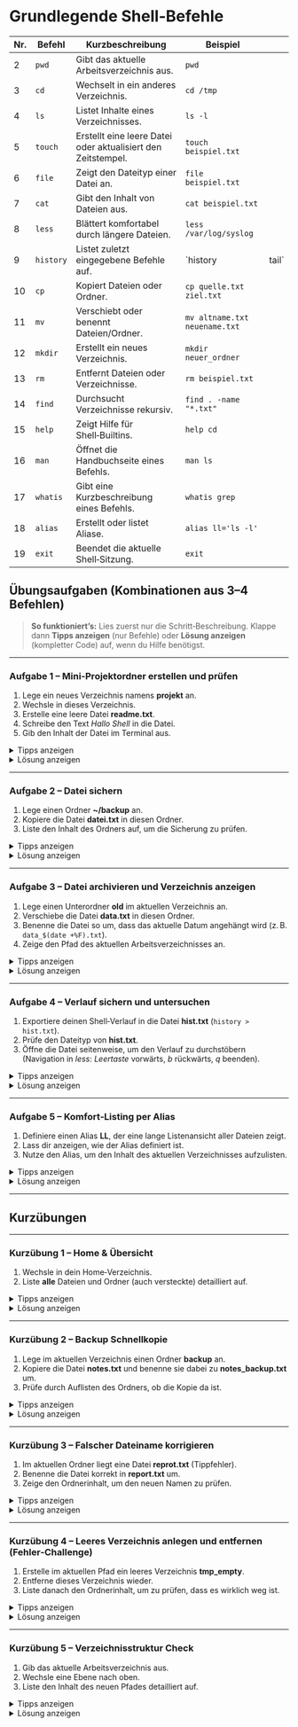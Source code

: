 # Grundlegende Shell‑Befehle

| Nr. | Befehl    | Kurzbeschreibung                                             | Beispiel                      |        |
| --- | --------- | ------------------------------------------------------------ | ----------------------------- | ------ |
| 2   | `pwd`     | Gibt das aktuelle Arbeitsverzeichnis aus.                    | `pwd`                         |        |
| 3   | `cd`      | Wechselt in ein anderes Verzeichnis.                         | `cd /tmp`                     |        |
| 4   | `ls`      | Listet Inhalte eines Verzeichnisses.                         | `ls -l`                       |        |
| 5   | `touch`   | Erstellt eine leere Datei oder aktualisiert den Zeitstempel. | `touch beispiel.txt`          |        |
| 6   | `file`    | Zeigt den Dateityp einer Datei an.                           | `file beispiel.txt`           |        |
| 7   | `cat`     | Gibt den Inhalt von Dateien aus.                             | `cat beispiel.txt`            |        |
| 8   | `less`    | Blättert komfortabel durch längere Dateien.                  | `less /var/log/syslog`        |        |
| 9   | `history` | Listet zuletzt eingegebene Befehle auf.                      | \`history                     | tail\` |
| 10  | `cp`      | Kopiert Dateien oder Ordner.                                 | `cp quelle.txt ziel.txt`      |        |
| 11  | `mv`      | Verschiebt oder benennt Dateien/Ordner.                      | `mv altname.txt neuename.txt` |        |
| 12  | `mkdir`   | Erstellt ein neues Verzeichnis.                              | `mkdir neuer_ordner`          |        |
| 13  | `rm`      | Entfernt Dateien oder Verzeichnisse.                         | `rm beispiel.txt`             |        |
| 14  | `find`    | Durchsucht Verzeichnisse rekursiv.                           | `find . -name "*.txt"`        |        |
| 15  | `help`    | Zeigt Hilfe für Shell‑Builtins.                              | `help cd`                     |        |
| 16  | `man`     | Öffnet die Handbuchseite eines Befehls.                      | `man ls`                      |        |
| 17  | `whatis`  | Gibt eine Kurzbeschreibung eines Befehls.                    | `whatis grep`                 |        |
| 18  | `alias`   | Erstellt oder listet Aliase.                                 | `alias ll='ls -l'`            |        |
| 19  | `exit`    | Beendet die aktuelle Shell‑Sitzung.                          | `exit`                        |        |

## Übungsaufgaben (Kombinationen aus 3–4 Befehlen)

> **So funktioniert’s:** Lies zuerst nur die Schritt‑Beschreibung. Klappe dann **Tipps anzeigen** (nur Befehle) oder **Lösung anzeigen** (kompletter Code) auf, wenn du Hilfe benötigst.

---

### Aufgabe 1 – Mini‑Projektordner erstellen und prüfen

1. Lege ein neues Verzeichnis namens **projekt** an.
2. Wechsle in dieses Verzeichnis.
3. Erstelle eine leere Datei **readme.txt**.
4. Schreibe den Text *Hallo Shell* in die Datei.
5. Gib den Inhalt der Datei im Terminal aus.

<details><summary>Tipps anzeigen</summary>

```
mkdir
cd
touch
echo
cat
```

</details>

<details><summary>Lösung anzeigen</summary>

```bash
mkdir projekt
cd projekt
touch readme.txt
echo "Hallo Shell" > readme.txt
cat readme.txt
```

</details>

---

### Aufgabe 2 – Datei sichern

1. Lege einen Ordner **\~/backup** an.
2. Kopiere die Datei **datei.txt** in diesen Ordner.
3. Liste den Inhalt des Ordners auf, um die Sicherung zu prüfen.

<details><summary>Tipps anzeigen</summary>

```
mkdir
cp
ls
```

</details>

<details><summary>Lösung anzeigen</summary>

```bash
mkdir ~/backup
cp datei.txt ~/backup/
ls -l ~/backup
```

</details>

---

### Aufgabe 3 – Datei archivieren und Verzeichnis anzeigen

1. Lege einen Unterordner **old** im aktuellen Verzeichnis an.
2. Verschiebe die Datei **data.txt** in diesen Ordner.
3. Benenne die Datei so um, dass das aktuelle Datum angehängt wird (z. B. `data_$(date +%F).txt`).
4. Zeige den Pfad des aktuellen Arbeitsverzeichnisses an.

<details><summary>Tipps anzeigen</summary>

```
mkdir
mv
date
pwd
```

</details>

<details><summary>Lösung anzeigen</summary>

```bash
mkdir old
mv data.txt old/
mv old/data.txt old/data_$(date +%F).txt
pwd
```

</details>

---

### Aufgabe 4 – Verlauf sichern und untersuchen

1. Exportiere deinen Shell‑Verlauf in die Datei **hist.txt** (`history > hist.txt`).
2. Prüfe den Dateityp von **hist.txt**.
3. Öffne die Datei seitenweise, um den Verlauf zu durchstöbern (Navigation in *less*: *Leertaste* vorwärts, *b* rückwärts, *q* beenden).

<details><summary>Tipps anzeigen</summary>

```
history
file
less
```

</details>

<details><summary>Lösung anzeigen</summary>

```bash
history > hist.txt
file hist.txt
less hist.txt
```

</details>

---

### Aufgabe 5 – Komfort‑Listing per Alias

1. Definiere einen Alias **LL**, der eine lange Listenansicht aller Dateien zeigt.
2. Lass dir anzeigen, wie der Alias definiert ist.
3. Nutze den Alias, um den Inhalt des aktuellen Verzeichnisses aufzulisten.

<details><summary>Tipps anzeigen</summary>

```
alias
```

</details>

<details><summary>Lösung anzeigen</summary>

```bash
alias LL='ls -la'
alias LL
LL
```

</details>

---

## Kurzübungen 

---

### Kurzübung 1 – Home & Übersicht

1. Wechsle in dein Home‑Verzeichnis.
2. Liste **alle** Dateien und Ordner (auch versteckte) detailliert auf.

<details><summary>Tipps anzeigen</summary>

```
cd
ls -la
```

</details>

<details><summary>Lösung anzeigen</summary>

```bash
cd ~
ls -la
```

</details>

---

### Kurzübung 2 – Backup Schnellkopie

1. Lege im aktuellen Verzeichnis einen Ordner **backup** an.
2. Kopiere die Datei **notes.txt**  und benenne sie dabei zu **notes\_backup.txt** um.
3. Prüfe durch Auflisten des Ordners, ob die Kopie da ist.

<details><summary>Tipps anzeigen</summary>

```
mkdir
cp
ls
```

</details>

<details><summary>Lösung anzeigen</summary>

```bash
mkdir backup
cp notes.txt backup/notes_backup.txt
ls -l backup
```

</details>

---

### Kurzübung 3 – Falscher Dateiname korrigieren

1. Im aktuellen Ordner liegt eine Datei **reprot.txt** (Tippfehler).
2. Benenne die Datei korrekt in **report.txt** um.
3. Zeige den Ordnerinhalt, um den neuen Namen zu prüfen.

<details><summary>Tipps anzeigen</summary>

```
mv
ls
```

</details>

<details><summary>Lösung anzeigen</summary>

```bash
mv reprot.txt report.txt
ls -l
```

</details>

---

### Kurzübung 4 – Leeres Verzeichnis anlegen und entfernen (Fehler‑Challenge)

1. Erstelle im aktuellen Pfad ein leeres Verzeichnis **tmp\_empty**.
2. Entferne dieses Verzeichnis wieder.
3. Liste danach den Ordnerinhalt, um zu prüfen, dass es wirklich weg ist.

<details><summary>Tipps anzeigen</summary>

```
mkdir
rm -r
ls
```

> **Erklärung:** `mkdir` legt Ordner an, `rm -r` entfernt sie rekursiv. Für leere Ordner ginge auch `rmdir` (nicht in Grundliste).

</details>

<details><summary>Lösung anzeigen</summary>

```bash
mkdir tmp_empty
rm -r tmp_empty
ls -l
```

</details>

---

### Kurzübung 5 – Verzeichnisstruktur Check

1. Gib das aktuelle Arbeitsverzeichnis aus.
2. Wechsle eine Ebene nach oben.
3. Liste den Inhalt des neuen Pfades detailliert auf.

<details><summary>Tipps anzeigen</summary>

```
pwd
cd ..
ls -l
```

</details>

<details><summary>Lösung anzeigen</summary>

```bash
pwd
cd ..
ls -l
```

</details>

